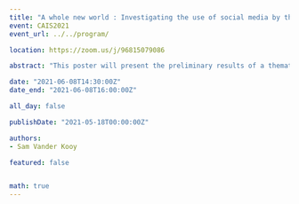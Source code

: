 ```yaml
---
title: "A whole new world : Investigating the use of social media by the Vancouver Public Library to deliver services during the COVID-19 pandemic"
event: CAIS2021
event_url: ../../program/

location: https://zoom.us/j/96815079086

abstract: "This poster will present the preliminary results of a thematic analysis of the contents of theVancouver Public Library’s (VPL) Instagram, Twitter, and YouTube feeds throughout the firstwave of the COVID-19 pandemic (February 1st to June 30th, 2020) to better understand whattypes of crisis-related services and information they are providing to the public. This data willalso be compared to Instagram, Twitter, and YouTube content from the same time period in 2019to investigate whether the pandemic has changed VPL’s social media practices in any significantways."

date: "2021-06-08T14:30:00Z"
date_end: "2021-06-08T16:00:00Z"

all_day: false

publishDate: "2021-05-18T00:00:00Z"

authors:
- Sam Vander Kooy

featured: false


math: true
---
```

